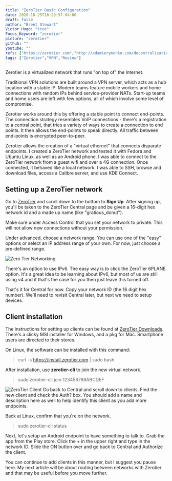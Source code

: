 ```yaml
---
title: "ZeroTier Basic Configuration"
date: 2020-10-25T16:29:57-04:00
draft: false
author: "Brent Stewart"
Victor_Hugo: "true"
Focus_Keyword: "zerotier"
picture: "zerotier"
github: ""
youtube: ""
refs: ["https://zerotier.com","http://adamierymenko.com/decentralization.html","https://www.zerotier.com/manual/#2_1_3", "https://github.com/zerotier"]
tags: ["Zerotier","VPN","Review"]
---
```

Zerotier is a virtualized network that runs "on top of" the Internet.

Traditional VPN solutions are built around a VPN server, which acts as a hub location with a stable IP.  Modern teams feature mobile workers and home connections with random IPs behind service-provider NATs.  Start-up teams and home users are left with few options, all of which involve some level of compromise.

Zerotier works around this by offering a stable point to connect end-points.  The connection strategy resembles VoIP connections - there's a registration to a central point, that tries a variety of ways to create a connection to end points.  It then allows the end-points to speak directly.  All traffic between end-points is encrypted peer-to-peer.

Zerotier allows the creation of a "virtual ethernet" that connects disparate endpoints.  I created a ZeroTier network and tested it with Fedora and Ubuntu Linux, as well as an Android phone.  I was able to connect to the ZeroTier network from a guest wifi and over a 4G connection.  Once connected, it behaved like a local network.  I was able to SSH, browse and download files, access a Calibre server, and use KDE Connect.

## Setting up a ZeroTier network
Go to [ZeroTier](https://www.zerotier.com) and scroll down to the bottom to __Sign Up__.  After signing up, you'll be taken to the ZeroTier Central page and be given a 16-digit hex network id and a made up name (like "gratious_donut").

Make sure under Access Control that you set your network to private.  This will not allow new connections without your permission.

Under advanced, choose a network range.  You can use one of the "easy" options or select an IP address range of your own.  For now, just choose a pre-defined range.

![Zero Tier Networking](/ZTnetworks.png#floatright)

There's an option to use IPv6.  The easy way is to click the ZeroTier 6PLANE option.  It's a great idea to be learning about IPv6, but most of us are still using v4 and if that's the case for you then just leave this turned off.

That's it for Central for now.  Copy your network ID (the 16 digit hex number).  We'll need to revisit Central later, but next we need to setup devices.

## Client installation
The instructions  for setting up clients can be found at [ZeroTier Downloads](https://www.zerotier.com/download).  There's a clicky MSI installer for Windows, and a pkg for Mac.  Smartphone users are directed to their stores.

On Linux, the software can be installed with this command:
> curl -s https://install.zerotier.com | sudo bash  

After installation, use __zerotier-cli__ to join the new virtual network.
> sudo zerotier-cli join 123456789ABCDEF  

![ZeroTier Client](/ZTclient.png#floatright)
Go back to Central and scroll down to clients.  Find the new client and check the Auth? box.  You should add a name and description here as well to help identify this client as you add more endpoints.

Back at Linux, confirm that you're on the network.

> sudo zerotier-cli status

Next, let's setup an Android endpoint to have something to talk to.  Grab the app from the Play store.  Click the + in the upper right and type in the network ID.  Slide the ON button over and go back to Central and Authorize the client.

You can continue to add clients in this manner, but I suggest you pause here.  My next article will be about routing between networks with Zerotier and that may be useful before you move further.